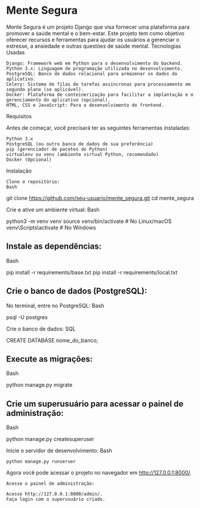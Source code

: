 # Mente Segura #

Mente Segura é um projeto Django que visa fornecer uma plataforma para promover a saúde mental e o bem-estar. Este projeto tem como objetivo oferecer recursos e ferramentas para ajudar os usuários a gerenciar o estresse, a ansiedade e outras questões de saúde mental.
Tecnologias Usadas

    Django: Framework web em Python para o desenvolvimento do backend.
    Python 3.x: Linguagem de programação utilizada no desenvolvimento.
    PostgreSQL: Banco de dados relacional para armazenar os dados do aplicativo.
    Celery: Sistema de filas de tarefas assíncronas para processamento em segundo plano (se aplicável).
    Docker: Plataforma de conteinerização para facilitar a implantação e o gerenciamento do aplicativo (opcional).
    HTML, CSS e JavaScript: Para o desenvolvimento do frontend.

Requisitos

Antes de começar, você precisará ter as seguintes ferramentas instaladas:

    Python 3.x
    PostgreSQL (ou outro banco de dados de sua preferência)
    pip (gerenciador de pacotes do Python)
    virtualenv ou venv (ambiente virtual Python, recomendado)
    Docker (Opcional)

Instalação

    Clone o repositório:
    Bash

git clone https://github.com/seu-usuario/mente_segura.git
cd mente_segura

Crie e ative um ambiente virtual:
Bash

python3 -m venv venv
source venv/bin/activate # No Linux/macOS
venv\Scripts\activate # No Windows

## Instale as dependências:
Bash

pip install -r requirements/base.txt
pip install -r requirements/local.txt

## Crie o banco de dados (PostgreSQL):

No terminal, entre no PostgreSQL:
Bash

psql -U postgres

Crie o banco de dados:
SQL

CREATE DATABASE nome_do_banco;

## Execute as migrações:
Bash

python manage.py migrate

## Crie um superusuário para acessar o painel de administração:
Bash

python manage.py createsuperuser

Inicie o servidor de desenvolvimento:
Bash

    python manage.py runserver

Agora você pode acessar o projeto no navegador em http://127.0.0.1:8000/.

    Acesse o painel de administração:

    Acesse http://127.0.0.1:8000/admin/.
    Faça login com o superusuário criado.

